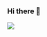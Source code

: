 ### Hi there 👋

<a href="https://github.com/Djura22/github-readme-stats">
  <img align="center" src="https://github-readme-stats.vercel.app/api?username=Djura22&count_private=true&show_icons=true&show_icons=true&theme=tokyonight" />
</a>

<!--
**Djura22/Djura22** is a ✨ _special_ ✨ repository because its `README.md` (this file) appears on your GitHub profile.

Here are some ideas to get you started:

- 🔭 I’m currently working on ...
- 🌱 I’m currently learning ...
- 👯 I’m looking to collaborate on ...
- 🤔 I’m looking for help with ...
- 💬 Ask me about ...
- 📫 How to reach me: ...
- 😄 Pronouns: ...
- ⚡ Fun fact: ...
-->
